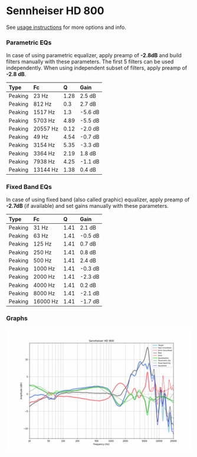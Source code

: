 # Sennheiser HD 800
See [usage instructions](https://github.com/jaakkopasanen/AutoEq#usage) for more options and info.

### Parametric EQs
In case of using parametric equalizer, apply preamp of **-2.8dB** and build filters manually
with these parameters. The first 5 filters can be used independently.
When using independent subset of filters, apply preamp of **-2.8 dB**.

| Type    | Fc       |    Q | Gain    |
|:--------|:---------|:-----|:--------|
| Peaking | 23 Hz    | 1.28 | 2.5 dB  |
| Peaking | 812 Hz   | 0.3  | 2.7 dB  |
| Peaking | 1517 Hz  | 1.3  | -5.6 dB |
| Peaking | 5703 Hz  | 4.89 | -5.5 dB |
| Peaking | 20557 Hz | 0.12 | -2.0 dB |
| Peaking | 49 Hz    | 4.54 | -0.7 dB |
| Peaking | 3154 Hz  | 5.35 | -3.3 dB |
| Peaking | 3364 Hz  | 2.19 | 1.8 dB  |
| Peaking | 7938 Hz  | 4.25 | -1.1 dB |
| Peaking | 13144 Hz | 1.38 | 0.4 dB  |

### Fixed Band EQs
In case of using fixed band (also called graphic) equalizer, apply preamp of **-2.7dB**
(if available) and set gains manually with these parameters.

| Type    | Fc       |    Q | Gain    |
|:--------|:---------|:-----|:--------|
| Peaking | 31 Hz    | 1.41 | 2.1 dB  |
| Peaking | 63 Hz    | 1.41 | -0.5 dB |
| Peaking | 125 Hz   | 1.41 | 0.7 dB  |
| Peaking | 250 Hz   | 1.41 | 0.8 dB  |
| Peaking | 500 Hz   | 1.41 | 2.4 dB  |
| Peaking | 1000 Hz  | 1.41 | -0.3 dB |
| Peaking | 2000 Hz  | 1.41 | -2.3 dB |
| Peaking | 4000 Hz  | 1.41 | 0.2 dB  |
| Peaking | 8000 Hz  | 1.41 | -2.1 dB |
| Peaking | 16000 Hz | 1.41 | -1.7 dB |

### Graphs
![](./Sennheiser%20HD%20800.png)